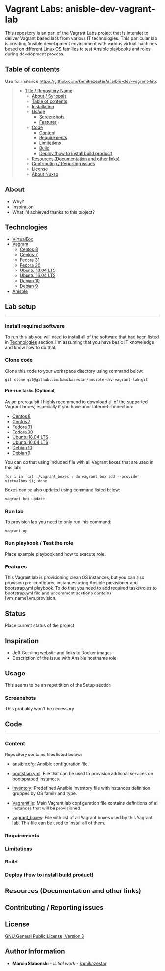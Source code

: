 # Vagrant Labs: anisble-dev-vagrant-lab

This repository is an part of the Vagrant Labs project that is intendet to deliver Vagrant based labs from various IT technologies. This particular lab is creating Ansible development environment with various virtual machines besed on different Linux OS families to test Ansible playbooks and roles during development process.

## Table of contents

Use for instance <https://github.com/kamikazestar/ansible-dev-vagrant-lab>:

> * [Title / Repository Name](#title--repository-name)
>   * [About / Synopsis](#about--synopsis)
>   * [Table of contents](#table-of-contents)
>   * [Installation](#installation)
>   * [Usage](#usage)
>     * [Screenshots](#screenshots)
>     * [Features](#features)
>   * [Code](#code)
>     * [Content](#content)
>     * [Requirements](#requirements)
>     * [Limitations](#limitations)
>     * [Build](#build)
>     * [Deploy (how to install build product)](#deploy-how-to-install-build-product)
>   * [Resources (Documentation and other links)](#resources-documentation-and-other-links)
>   * [Contributing / Reporting issues](#contributing--reporting-issues)
>   * [License](#license)
>   * [About Nuxeo](#about-nuxeo)

## About

- Why?
- Inspiration
- What I'd achieved thanks to this project?

## Technologies

 - [VirtualBox](https://www.virtualbox.org/)
 - [Vagrant](https://www.vagrantup.com/)
    - [Centos 8](https://app.vagrantup.com/centos/boxes/8)
    - [Centos 7](https://app.vagrantup.com/centos/boxes/7)
    - [Fedora 31](https://app.vagrantup.com/fedora/boxes/31-cloud-base)
    - [Fedora 30](https://app.vagrantup.com/fedora/boxes/30-cloud-base)
    - [Ubuntu 18.04 LTS](https://app.vagrantup.com/ubuntu/boxes/bionic64)
    - [Ubuntu 16.04 LTS](https://app.vagrantup.com/ubuntu/boxes/xenial64)
    - [Debian 10](https://app.vagrantup.com/debian/boxes/buster64)
    - [Debian 9](https://app.vagrantup.com/debian/boxes/stretch64)
 - [Anisble](https://www.ansible.com/)

## Lab setup
---

### Install required software

To run this lab you will need to install all of the software that had been listed in [Technologies]() section. I'm assuming that you have besic IT knoweledge and know how to do that.

### Clone code

Clone this code to your workspace directory using command below: 

```
git clone git@github.com:kamikazestar/ansible-dev-vagrant-lab.git
```

#### Pre-run tasks (Optional)

As an prerequisit I highly recommend to download all of the supported Vagrant boxes, especially if you have poor Internet connection:

- [Centos 8](https://app.vagrantup.com/centos/boxes/8)
- [Centos 7](https://app.vagrantup.com/centos/boxes/7)
- [Fedora 31](https://app.vagrantup.com/fedora/boxes/31-cloud-base)
- [Fedora 30](https://app.vagrantup.com/fedora/boxes/30-cloud-base)
- [Ubuntu 18.04 LTS](https://app.vagrantup.com/ubuntu/boxes/bionic64)
- [Ubuntu 16.04 LTS](https://app.vagrantup.com/ubuntu/boxes/xenial64)
- [Debian 10](https://app.vagrantup.com/debian/boxes/buster64)
- [Debian 9](https://app.vagrantup.com/debian/boxes/stretch64)

You can do that using included file with all Vagrant boxes that are used in this lab:

```
for i in `cat ./vagrant_boxes`; do vagrant box add --provider virtualbox $i; done
```

Boxes can be also updated using command listed below:

```
vagrant box update
```

### Run lab

To provision lab you need to only run this command: 

```
vagrant up
```

### Run playbook / Test the role

Place example playbook and how to exacute role.

### Features

This Vagrant lab is provisioning clean OS instances, but you can also provision pre-configured instances using Ansible provisioner and bootstrap.yml playbook.
To do that you need to add required tasks/roles to bootstrap.yml file and uncomment  sections contains [vm_name].vm.provision.

## Status

Place current status of the project

## Inspiration

- Jeff Geerling website and links to Docker images
- Description of the issue with Ansible hostname role

## Usage

This seems to be an repetitition of the Setup section

### Screenshots

This probably won't be necessary

## Code
---

### Content

Repository contains files listed below:

- [ansible.cfg](): Ansible configuration file.
 
- [bootstrap.yml](): File that can be used to provision addional services on bootspraped instances.

- [inventory](): Predefined Ansible inventory file with instances definition grupped by OS family and type.

- [Vagrantfile](): Main Vagrant lab configuration file contains definitions of all instances that will be provisioned.

- [vagrant_boxes](): File with list of all Vagrant boxes used by this Vagrant lab. This file can be used to install all of them.

### Requirements

### Limitations

### Build

### Deploy (how to install build product)

## Resources (Documentation and other links)

## Contributing / Reporting issues

## License

[GNU General Public License, Version 3](https://github.com/kamikazestar/ansible-dev-vagrant-lab/LICENSE)

## Author Information

* **Marcin Slabonski** - *Initial work* - [kamikazestar](https://github.com/kamikazestar)